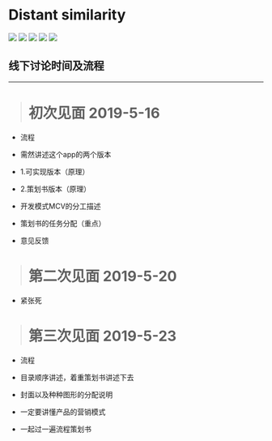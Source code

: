 
Distant similarity
=========================
<p align="left">
    <img src='https://img.shields.io/badge/-%E5%9B%BE%E5%83%8F%E8%AF%86%E5%88%AB-yellow.svg'>  
    <img src='https://img.shields.io/badge/-%E5%BE%AE%E4%BF%A1%E5%B0%8F%E7%A8%8B%E5%BA%8F-blue.svg'>
    <img src='https://img.shields.io/badge/-%E8%BD%BB%E7%A4%BE%E4%BA%A4-green.svg'>
    <img src='https://img.shields.io/badge/-%E6%A0%91%E6%B4%9E-brightgreen.svg'>
    <img src='https://img.shields.io/badge/-%E6%B2%BB%E6%84%88-red.svg'>
</p>



## 线下讨论时间及流程
-----------



># 初次见面 2019-5-16



- 流程 

- 需然讲述这个app的两个版本

- 1.可实现版本（原理）

- 2.策划书版本（原理）

- 开发模式MCV的分工描述

- 策划书的任务分配（重点）

- 意见反馈




># 第二次见面 2019-5-20


- 紧张死


># 第三次见面 2019-5-23

- 流程

- 目录顺序讲述，着重策划书讲述下去

- 封面以及种种图形的分配说明

- 一定要讲懂产品的营销模式

- 一起过一遍流程策划书







